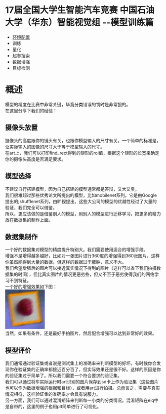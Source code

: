 # 17届全国大学生智能汽车竞赛 中国石油大学（华东）智能视觉组 --模型训练篇
+ [环境配置](./%E6%96%87%E6%A1%A3/%E7%8E%AF%E5%A2%83%E9%85%8D%E7%BD%AE.md)
+ 训练
+ 量化
+ 超参搜索
+ 数据增强
+ 目标检测

# 概述
模型的精度在比赛中非常关键，毕竟分类错误的罚时是非常狠的。  
在这里分享下我们的经验：
## 摄像头放置
摄像头的高度跟你的镜头有关，也跟你模型输入的尺寸有关。一个简单的标准是，让实际输入的图像的尺寸大于等于模型输入的尺寸。  
在art上，我们可以打印find_rect得到的矩形的roi值，根据这个矩形的长宽来确定你的摄像头高度是否满足要求。
## 模型选择
不建议自行搭建模型，因为自己搭建的模型通常都是答辩，又大又臭。  
我们很难超过那些优秀论文所提出的模型，比如mobilenet系列，它是由Google提出的;shufflenet系列，由旷视提出。这些大公司的模型的优越性经过了大量的验证，我们完全可以借鉴。   
所以，更应该做的是借鉴别人的模型，用别人的模型进行迁移学习，把更多的精力放在数据集的制作上面。  
## 数据集制作
一个好的数据集对模型的精度提升特别大。我们需要使用适合的增强手段。  
增强不是增得越多越好，比如对一张图片进行360度的增强得到360张图片，这样你虽然能得到大量的数据，但这样的数据过于臃肿，意义不大。  
我们希望增强后的图片可以接近真实情况下得到的图片（这样可以省下我们拍摄数据集的时间），但比真实图片的情况更恶劣些，但又不至于恶劣使得我们的网络学习不到特征。    
一个好的增强效果如下图：    
![增强图片](./%E6%96%87%E6%A1%A3/source_48.jpg)     
当然，如果有条件，还是最好手拍图片，然后配合增强可以达到非常好的效果。
## 模型评价
我们通常通过验证集或者说是测试集上的准确率来判断模型的好坏。有时候你会发现你在验证集的正确率都接近百分百了，但实际效果还是很不好。这样的原因是你的验证集过于简单了。所以我们需要一个符合要求的验证集。  
我们可以通过将车实际运行时art识别的图片保存到sd卡上作为验证集（这些图片也可以作为数据增强的根据和目标），或者用art进行拍摄。总而言之，需要与真实情况相符，这样验证集的准确率才会具有说服力。    
另一方面，我们可以通过混淆矩阵来判断每一小类的分类情况。混淆矩阵在eiq中是自带的，这里的例子也用plt简单进行了可视化。



